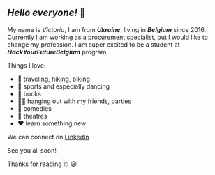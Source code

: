 ## *Hello everyone!* :dizzy:
My name is *Victoria*, I am from **_Ukraine_**, living in **_Belgium_** since 2016.
Currently I am working as a procurement specialist, but I would like to change my profession. I am super excited to be a student at **_HackYourFutureBelgium_** program.

Things I love:
* :muscle: traveling, hiking, biking 
* :dancer: sports and especially dancing
* :book: books
* :ok_woman: hanging out with my friends, parties
* :ghost: comedies
* :tada: theatres
* :heart: learn something new

We can connect on [LinkedIn](https://www.linkedin.com/in/victoria-yermakova/)

See you all soon!

Thanks for reading it! :laughing: